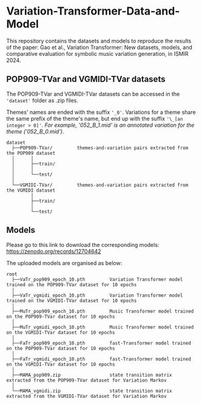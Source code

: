 # Variation-Transformer-Data-and-Model
This repository contains the datasets and models to reproduce the results of the paper: Gao et al., Variation Transformer: New datasets, models, and comparative evaluation for symbolic music variation generation, in ISMIR 2024.

## POP909-TVar and VGMIDI-TVar datasets
The POP909-TVar and VGMIDI-TVar datasets can be accessed in the ```'dataset'``` folder as .zip files.

Themes' names are ended with the suffix ```'_0'```. Variations for a theme share the same prefix of the theme's name, but end up with the suffix ```'\_[an integer > 0]'```.   _For example, '052_B_1.mid' is an annotated variation for the theme ('052_B_0.mid')._

```
dataset
  ├──POP909-TVar/         themes-and-variation pairs extracted from the POP909 dataset
  │      │
  │      ├──train/        
  │      │
  │      └──test/         
  │ 
  └──VGMIDI-TVar/         themes-and-variation pairs extracted from the VGMIDI dataset
         │
         ├──train/        
         │
         └──test/         
```

## Models
Please go to this link to download the corresponding models: https://zenodo.org/records/12704642

The uploaded models are organised as below:

```
root
  ├──VaTr_pop909_epoch_10.pth         Variation Transformer model trained on the POP909-TVar dataset for 10 epochs
  │    
  ├──VaTr_vgmidi_epoch_10.pth         Variation Transformer model trained on the VGMIDI-TVar dataset for 10 epochs
  │    
  ├──MuTr_pop909_epoch_10.pth         Music Transformer model trained on the POP909-TVar dataset for 10 epochs
  │       
  ├──MuTr_vgmidi_epoch_10.pth         Music Transformer model trained on the VGMIDI-TVar dataset for 10 epochs
  │    
  ├──FaTr_pop909_epoch_10.pth         fast-Transformer model trained on the POP909-TVar dataset for 10 epochs
  │    
  ├──FaTr_vgmidi_epoch_10.pth         fast-Transformer model trained on the VGMIDI-TVar dataset for 10 epochs
  │   
  ├──MAMA_pop909.zip                  state transition matrix extracted from the POP909-TVar dataset for Variation Markov 
  │ 
  └──MAMA_vgmidi.zip                  state transition matrix extracted from the VGMIDI-TVar dataset for Variation Markov
```
